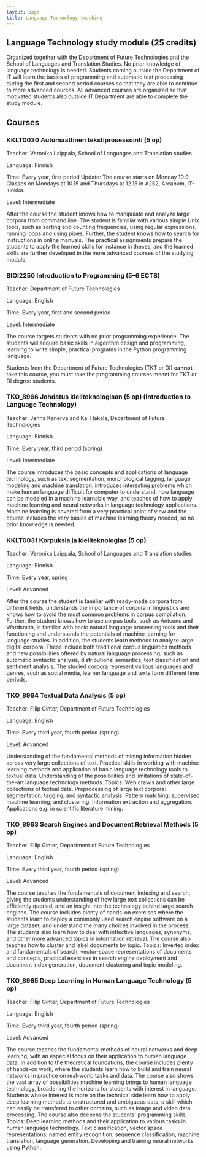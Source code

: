 ```yaml
---
layout: page
title: Language Technology teaching
---
```


## Language Technology study module (25 credits)
Organized together with the Department of Future Technologies and the School of Languages and Translation Studies. No prior knowledge of language technology is needed. Students coming outside the Department of IT will learn the basics of programming and automatic text processing during the first and second period courses so that they are able to continue to more advanced cources. All advanced courses are organized so that motivated students also outside IT Department are able to complete the study module.

## Courses

### KKLT0030 Automaattinen tekstiprosessointi (5 op)
Teacher: Veronika Laippala, School of Languages and Translation studies

Language: Finnish

Time: Every year, first period
Update: The course starts on Monday 10.9. 
Classes on Mondays at 10.15 and Thursdays at 12.15 in A252, Arcanum, IT-luokka.

Level: Intermediate

After the course the student knows how to manipulate and analyze large corpora from command line. The student is familiar with various simple Unix tools, such as sorting and counting frequencies, using regular expressions, running loops and using pipes. Further, the student knows how to search for instructions in online manuals. The practical assignments prepare the students to apply the learned skills for instance in theses, and the learned skills are further developed in the more advanced courses of the studying module.


### BIOI2250 Introduction to Programming (5–6 ECTS)
Teacher: Department of Future Technologies

Language: English

Time: Every year, first and second period

Level: Intermediate

The course targets students with no prior programming experience. The students will acquire basic skills in algorithm design and programming, learning to write simple, practical programs in the Python programming language. 

Students from the Department of Future Technologies (TKT or DI) **cannot** take this course, you must take the programming courses meant for TKT or DI degree students.


### TKO_8966 Johdatus kieliteknologiaan (5 op) (Introduction to Language Technology)
Teacher: Jenna Kanerva and Kai Hakala, Department of Future Technologies

Language: Finnish

Time: Every year, third period (spring)

Level: Intermediate

The course introduces the basic concepts and applications of language technology, such as text segmentation, morphological tagging, language modeling and machine translation, introduces interesting problems which make human language difficult for computer to understand, how language can be modeled in a machine learnable way, and teaches of how to apply machine learning and neural networks in language technology applications. Machine learning is covered from a very practical point of view and the course includes the very basics of machine learning theory needed, so no prior knowledge is needed.


### KKLT0031 Korpuksia ja kieliteknologiaa (5 op)
Teacher: Veronika Laippala, School of Languages and Translation studies

Language: Finnish

Time: Every year, spring

Level: Advanced

After the course the student is familiar with ready-made corpora from different fields, understands the importance of corpora in linguistics and knows how to avoid the most common problems in corpus compilation. Further, the student knows how to use corpus tools, such as Antconc and Wordsmith, is familiar with basic natural language processing tools and their functioning and understands the potentials of machine learning for language studies. In addition, the students learn methods to analyze large digital corpora. These include both traditional corpus linguistics methods and new possibilities offered by natural language processing, such as automatic syntactic analysis, distributional semantics, text classification and sentiment analysis. The studied corpora represent various languages and genres, such as social media, learner language and texts form different time periods.


### TKO_8964 Textual Data Analysis (5 op)
Teacher: Filip Ginter, Department of Future Technologies

Language: English

Time: Every third year, fourth period (spring)

Level: Advanced

Understanding of the fundamental methods of mining information hidden across very large collections of text. Practical skills in working with machine learning methods and application of basic language technology tools to textual data. Understanding of the possibilities and limitations of state-of-the-art language technology methods. Topics: Web crawls and other large collections of textual data. Preprocessing of large text corpora: segmentation, tagging, and syntactic analysis. Pattern matching, supervised machine learning, and clustering. Information extraction and aggregation. Applications e.g. in scientific literature mining.


### TKO_8963 Search Engines and Document Retrieval Methods (5 op)
Teacher: Filip Ginter, Department of Future Technologies

Language: English

Time: Every third year, fourth period (spring)

Level: Advanced

The course teaches the fundamentals of document indexing and search, giving the students understanding of how large text collections can be efficiently queried, and an insight into the technology behind large search engines. The course includes plenty of hands-on exercises where the students learn to deploy a commonly used search engine software on a large dataset, and understand the many choices involved in the process. The students also learn how to deal with inflective languages, synonyms, and other more advanced topics in information retrieval. The course also teaches how to cluster and label documents by topic. Topics: Inverted index and fundamentals of search, vector-space representations of documents and concepts, practical exercises in search engine deployment and document index generation, document clustering and topic modeling.


### TKO_8965 Deep Learning in Human Language Technology (5 op)
Teacher: Filip Ginter, Department of Future Technologies

Language: English

Time: Every third year, fourth period (spring)

Level: Advanced

The course teaches the fundamental methods of neural networks and deep learning, with an especial focus on their application to human language data. In addition to the theoretical foundations, the course includes plenty of hands-on work, where the students learn how to build and train neural networks in practice on real-world tasks and data. The course also shows the vast array of possibilities machine learning brings to human language technology, broadening the horizons for students with interest in language. Students whose interest is more on the technical side learn how to apply deep learning methods to unstructured and ambiguous data, a skill which can easily be transfered to other domains, such as image and video data processing. The course also deepens the students' programming skills. Topics: Deep learning methods and their application to various tasks in human language technology. Text classification, vector space representations, named entity recognition, sequence classification, machine translation, language generation. Developing and training neural networks using Python.

